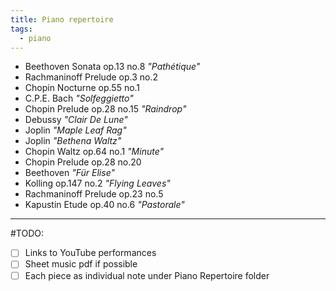 ```yaml
---
title: Piano repertoire
tags:
  - piano
---
```

- Beethoven Sonata op.13 no.8 _"Pathétique"_
- Rachmaninoff Prelude op.3 no.2
- Chopin Nocturne op.55 no.1
- C.P.E. Bach _"Solfeggietto"_
- Chopin Prelude op.28 no.15 _"Raindrop"_
- Debussy _"Clair De Lune"_
- Joplin _"Maple Leaf Rag"_
- Joplin _"Bethena Waltz"_
- Chopin Waltz op.64 no.1 _"Minute"_
- Chopin Prelude op.28 no.20
- Beethoven _"Für Elise"_
- Kolling op.147 no.2 _"Flying Leaves"_
- Rachmaninoff Prelude op.23 no.5
- Kapustin Etude op.40 no.6 _"Pastorale"_

---

#TODO:
- [ ] Links to YouTube performances
- [ ] Sheet music pdf if possible
- [ ] Each piece as individual note under Piano Repertoire folder